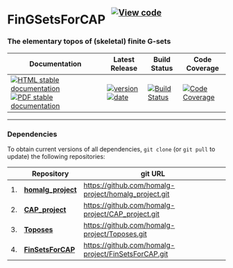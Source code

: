 <!-- BEGIN HEADER -->
# FinGSetsForCAP&ensp;<sup><sup>[![View code][code-img]][code-url]</sup></sup>

### The elementary topos of (skeletal) finite G-sets

| Documentation | Latest Release | Build Status | Code Coverage |
| ------------- | -------------- | ------------ | ------------- |
| [![HTML stable documentation][html-img]][html-url] [![PDF stable documentation][pdf-img]][pdf-url] | [![version][version-img]][version-url] [![date][date-img]][date-url] | [![Build Status][tests-img]][tests-url] | [![Code Coverage][codecov-img]][codecov-url] |

<!-- END HEADER -->

<!-- BEGIN FOOTER -->
---

### Dependencies

To obtain current versions of all dependencies, `git clone` (or `git pull` to update) the following repositories:

|    | Repository | git URL |
|--- | ---------- | ------- |
| 1. | [**homalg_project**](https://github.com/homalg-project/homalg_project#readme) | https://github.com/homalg-project/homalg_project.git |
| 2. | [**CAP_project**](https://github.com/homalg-project/CAP_project#readme) | https://github.com/homalg-project/CAP_project.git |
| 3. | [**Toposes**](https://github.com/homalg-project/Toposes#readme) | https://github.com/homalg-project/Toposes.git |
| 4. | [**FinSetsForCAP**](https://github.com/homalg-project/FinSetsForCAP#readme) | https://github.com/homalg-project/FinSetsForCAP.git |

[html-img]: https://img.shields.io/badge/🔗%20HTML-stable-blue.svg
[html-url]: https://homalg-project.github.io/FinGSetsForCAP/doc/chap0_mj.html

[pdf-img]: https://img.shields.io/badge/🔗%20PDF-stable-blue.svg
[pdf-url]: https://homalg-project.github.io/FinGSetsForCAP/download_pdf.html

[version-img]: https://img.shields.io/endpoint?url=https://homalg-project.github.io/FinGSetsForCAP/badge_version.json&label=🔗%20version&color=yellow
[version-url]: https://homalg-project.github.io/FinGSetsForCAP/view_release.html

[date-img]: https://img.shields.io/endpoint?url=https://homalg-project.github.io/FinGSetsForCAP/badge_date.json&label=🔗%20released%20on&color=yellow
[date-url]: https://homalg-project.github.io/FinGSetsForCAP/view_release.html

[tests-img]: https://github.com/homalg-project/FinGSetsForCAP/workflows/Tests/badge.svg?branch=master
[tests-url]: https://github.com/homalg-project/FinGSetsForCAP/actions?query=workflow%3ATests+branch%3Amaster

[codecov-img]: https://codecov.io/gh/homalg-project/FinGSetsForCAP/branch/master/graph/badge.svg
[codecov-url]: https://codecov.io/gh/homalg-project/FinGSetsForCAP

[code-img]: https://img.shields.io/badge/-View%20code-blue?logo=github
[code-url]: https://github.com/homalg-project/FinGSetsForCAP#top
<!-- END FOOTER -->
